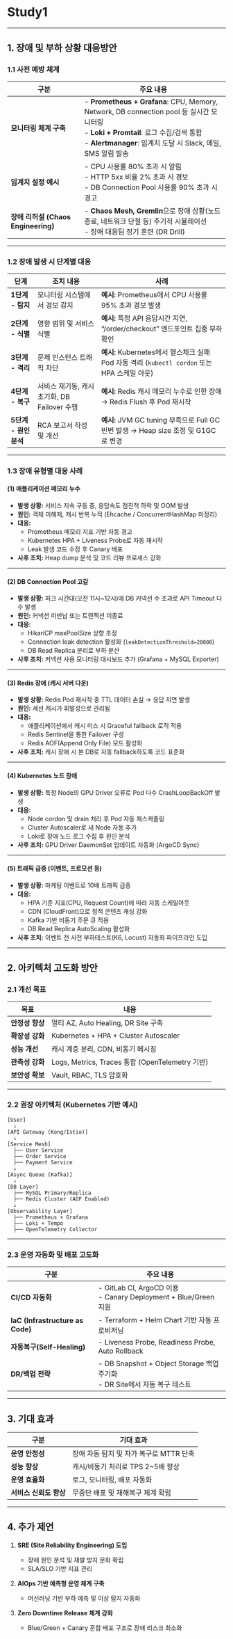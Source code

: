 
# Study1

---

## 1. 장애 및 부하 상황 대응방안

### 1.1 사전 예방 체계

| 구분 | 주요 내용 |
|------|------------|
| **모니터링 체계 구축** | - **Prometheus + Grafana**: CPU, Memory, Network, DB connection pool 등 실시간 모니터링<br>- **Loki + Promtail**: 로그 수집/검색 통합<br>- **Alertmanager**: 임계치 도달 시 Slack, 메일, SMS 알림 발송 |
| **임계치 설정 예시** | - CPU 사용률 80% 초과 시 알림<br>- HTTP 5xx 비율 2% 초과 시 경보<br>- DB Connection Pool 사용률 90% 초과 시 경고 |
| **장애 리허설 (Chaos Engineering)** | - **Chaos Mesh, Gremlin**으로 장애 상황(노드 종료, 네트워크 단절 등) 주기적 시뮬레이션<br>- 장애 대응팀 정기 훈련 (DR Drill) |

---

### 1.2 장애 발생 시 단계별 대응

| 단계 | 조치 내용 | 사례 |
|------|------------|-------|
| **1단계 - 탐지** | 모니터링 시스템에서 경보 감지 | **예시:** Prometheus에서 CPU 사용률 95% 초과 경보 발생 |
| **2단계 - 식별** | 영향 범위 및 서비스 식별 | **예시:** 특정 API 응답시간 지연, “/order/checkout” 엔드포인트 집중 부하 확인 |
| **3단계 - 격리** | 문제 인스턴스 트래픽 차단 | **예시:** Kubernetes에서 헬스체크 실패 Pod 자동 격리 (`kubectl cordon` 또는 HPA 스케일 아웃) |
| **4단계 - 복구** | 서비스 재기동, 캐시 초기화, DB Failover 수행 | **예시:** Redis 캐시 메모리 누수로 인한 장애 → Redis Flush 후 Pod 재시작 |
| **5단계 - 원인 분석** | RCA 보고서 작성 및 개선 | **예시:** JVM GC tuning 부족으로 Full GC 빈번 발생 → Heap size 조정 및 G1GC로 변경 |

---

### 1.3 장애 유형별 대응 사례

#### (1) 애플리케이션 메모리 누수

- **발생 상황:** 서비스 지속 구동 중, 응답속도 점진적 하락 및 OOM 발생  
- **원인:** 객체 미해제, 캐시 반복 누적 (Ehcache / ConcurrentHashMap 미정리)  
- **대응:**  
  - Prometheus 메모리 지표 기반 자동 경고  
  - Kubernetes HPA + Liveness Probe로 자동 재시작  
  - Leak 발생 코드 수정 후 Canary 배포  
- **사후 조치:** Heap dump 분석 및 코드 리뷰 프로세스 강화

---

#### (2) DB Connection Pool 고갈

- **발생 상황:** 피크 시간대(오전 11시~12시)에 DB 커넥션 수 초과로 API Timeout 다수 발생  
- **원인:** 커넥션 미반납 또는 트랜잭션 미종료  
- **대응:**  
  - HikariCP maxPoolSize 상향 조정  
  - Connection leak detection 활성화 (`leakDetectionThreshold=20000`)  
  - DB Read Replica 분리로 부하 분산  
- **사후 조치:** 커넥션 사용 모니터링 대시보드 추가 (Grafana + MySQL Exporter)

---

#### (3) Redis 장애 (캐시 서버 다운)

- **발생 상황:** Redis Pod 재시작 중 TTL 데이터 손실 → 응답 지연 발생  
- **원인:** 세션 캐시가 휘발성으로 관리됨  
- **대응:**  
  - 애플리케이션에서 캐시 미스 시 Graceful fallback 로직 적용  
  - Redis Sentinel을 통한 Failover 구성  
  - Redis AOF(Append Only File) 모드 활성화  
- **사후 조치:** 캐시 장애 시 본 DB로 자동 fallback하도록 코드 표준화

---

#### (4) Kubernetes 노드 장애

- **발생 상황:** 특정 Node의 GPU Driver 오류로 Pod 다수 CrashLoopBackOff 발생  
- **대응:**  
  - Node cordon 및 drain 처리 후 Pod 자동 재스케줄링  
  - Cluster Autoscaler로 새 Node 자동 추가  
  - Loki로 장애 노드 로그 수집 후 원인 분석  
- **사후 조치:** GPU Driver DaemonSet 업데이트 자동화 (ArgoCD Sync)

---

#### (5) 트래픽 급증 (이벤트, 프로모션 등)

- **발생 상황:** 마케팅 이벤트로 10배 트래픽 급증  
- **대응:**  
  - HPA 기준 지표(CPU, Request Count)에 따라 자동 스케일아웃  
  - CDN (CloudFront)으로 정적 콘텐츠 캐싱 강화  
  - Kafka 기반 비동기 주문 큐 적용  
  - DB Read Replica AutoScaling 활성화  
- **사후 조치:** 이벤트 전 사전 부하테스트(K6, Locust) 자동화 파이프라인 도입

---

## 2. 아키텍처 고도화 방안

### 2.1 개선 목표

| 목표 | 내용 |
|------|------|
| **안정성 향상** | 멀티 AZ, Auto Healing, DR Site 구축 |
| **확장성 강화** | Kubernetes + HPA + Cluster Autoscaler |
| **성능 개선** | 캐시 계층 분리, CDN, 비동기 메시징 |
| **관측성 강화** | Logs, Metrics, Traces 통합 (OpenTelemetry 기반) |
| **보안성 확보** | Vault, RBAC, TLS 암호화 |

---

### 2.2 권장 아키텍처 (Kubernetes 기반 예시)

```
[User]
  ↓
[API Gateway (Kong/Istio)]
  ↓
[Service Mesh]
  ├── User Service
  ├── Order Service
  ├── Payment Service
  ↓
[Async Queue (Kafka)]
  ↓
[DB Layer]
  ├── MySQL Primary/Replica
  ├── Redis Cluster (AOF Enabled)
  ↓
[Observability Layer]
  ├── Prometheus + Grafana
  ├── Loki + Tempo
  ├── OpenTelemetry Collector
```

---

### 2.3 운영 자동화 및 배포 고도화

| 구분 | 주요 내용 |
|------|------------|
| **CI/CD 자동화** | - GitLab CI, ArgoCD 이용<br>- Canary Deployment + Blue/Green 지원 |
| **IaC (Infrastructure as Code)** | - Terraform + Helm Chart 기반 자동 프로비저닝 |
| **자동복구(Self-Healing)** | - Liveness Probe, Readiness Probe, Auto Rollback |
| **DR/백업 전략** | - DB Snapshot + Object Storage 백업 주기화<br>- DR Site에서 자동 복구 테스트 |

---

## 3. 기대 효과

| 구분 | 기대 효과 |
|------|-------------|
| **운영 안정성** | 장애 자동 탐지 및 자가 복구로 MTTR 단축 |
| **성능 향상** | 캐시/비동기 처리로 TPS 2~5배 향상 |
| **운영 효율화** | 로그, 모니터링, 배포 자동화 |
| **서비스 신뢰도 향상** | 무중단 배포 및 재해복구 체계 확립 |

---

## 4. 추가 제언

1. **SRE (Site Reliability Engineering) 도입**  
   - 장애 원인 분석 및 재발 방지 문화 확립  
   - SLA/SLO 기반 지표 관리

2. **AIOps 기반 예측형 운영 체계 구축**  
   - 머신러닝 기반 부하 예측 및 이상 탐지 자동화

3. **Zero Downtime Release 체계 강화**  
   - Blue/Green + Canary 혼합 배포 구조로 장애 리스크 최소화

